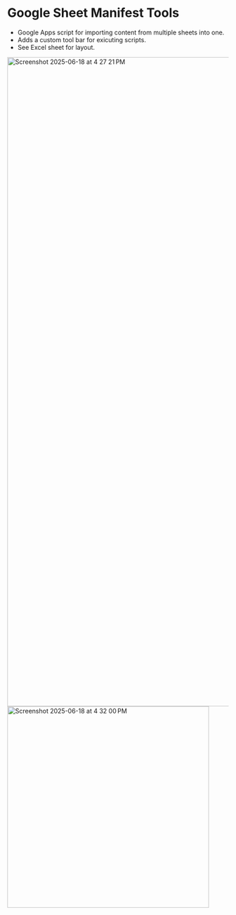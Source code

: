 # Google Sheet Manifest Tools
- Google Apps script for importing content from multiple sheets into one.
- Adds a custom tool bar for exicuting scripts.
- See Excel sheet for layout.

<img width="1479" alt="Screenshot 2025-06-18 at 4 27 21 PM" src="https://github.com/user-attachments/assets/a638fc88-5783-485e-bdda-8d9b4cc55c47" />
<img width="459" alt="Screenshot 2025-06-18 at 4 32 00 PM" src="https://github.com/user-attachments/assets/da5a7d18-eece-4f9f-a5f6-93fbb0103030" />
